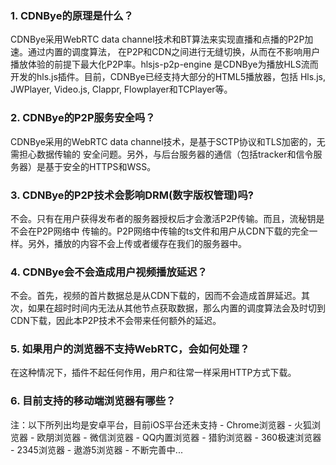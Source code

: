 <h3>1. CDNBye的原理是什么？</h3>
CDNBye采用WebRTC data channel技术和BT算法来实现直播和点播的P2P加速。通过内置的调度算法，
在P2P和CDN之间进行无缝切换，从而在不影响用户播放体验的前提下最大化P2P率。hlsjs-p2p-engine
是CDNBye为播放HLS流而开发的hls.js插件。目前，CDNBye已经支持大部分的HTML5播放器，包括
Hls.js, JWPlayer, Video.js, Clappr, Flowplayer和TCPlayer等。

<h3>2. CDNBye的P2P服务安全吗？</h3>
CDNBye采用的WebRTC data channel技术，是基于SCTP协议和TLS加密的，无需担心数据传输的
安全问题。另外，与后台服务器的通信（包括tracker和信令服务器）是基于安全的HTTPS和WSS。
 
<h3>3. CDNBye的P2P技术会影响DRM(数字版权管理)吗?</h3>
不会。只有在用户获得发布者的服务器授权后才会激活P2P传输。而且，流秘钥是不会在P2P网络中
传输的。P2P网络中传输的ts文件和用户从CDN下载的完全一样。另外，播放的内容不会上传或者缓存在我们的服务器中。

<h3>4. CDNBye会不会造成用户视频播放延迟？</h3>
不会。首先，视频的首片数据总是从CDN下载的，因而不会造成首屏延迟。其次，如果在超时时间内无法从其他节点获取数据，那么内置的调度算法会及时切到CDN下载，因此本P2P技术不会带来任何额外的延迟。

<h3>5. 如果用户的浏览器不支持WebRTC，会如何处理？</h3>
在这种情况下，插件不起任何作用，用户和往常一样采用HTTP方式下载。

<h3>6. 目前支持的移动端浏览器有哪些？</h3>
注：以下所列出均是安卓平台，目前iOS平台还未支持
- Chrome浏览器
- 火狐浏览器
- 欧朋浏览器
- 微信浏览器
- QQ内置浏览器
- 猎豹浏览器
- 360极速浏览器
- 2345浏览器
- 遨游5浏览器
- 不断完善中...

